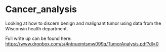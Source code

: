 Cancer_analysis
===============

Looking at how to discern benign and malignant tumor using data from the Wisconsin health department.

Full write up can be found here:
https://www.dropbox.com/s/4ntnuemtsmw099q/TumorAnalysis.pdf?dl=0
